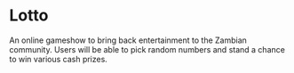# Lotto
An online gameshow to bring back entertainment to the Zambian community. Users will be able to pick random numbers and stand a chance to win various cash prizes.
